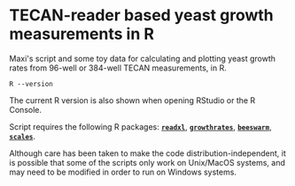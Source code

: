 TECAN-reader based yeast growth measurements in R
=================================================

Maxi's script and some toy data for calculating and plotting yeast growth rates from 96-well or 384-well TECAN measurements, in R.

```
R --version
```

The current R version is also shown when opening RStudio or the R Console.

Script requires the following R packages: [**`readxl`**](https://cran.r-project.org/web/packages/readxl/index.html), [**`growthrates`**](https://cran.r-project.org/web/packages/growthrates/index.html), [**`beeswarm`**](https://cran.r-project.org/web/packages/beeswarm/index.html), [**`scales`**](https://cran.r-project.org/web/packages/scales/index.html).

Although care has been taken to make the code distribution-independent, it is possible that some of the scripts only work on Unix/MacOS systems, and may need to be modified in order to run on Windows systems.
